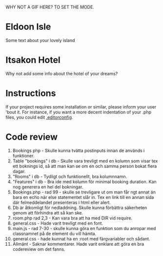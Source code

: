 WHY NOT A GIF HERE? TO SET THE MODE.

# Eldoon Isle

Some text about your lovely island

# Itsakon Hotel

Why not add some info about the hotel of your dreams?

# Instructions

If your project requires some installation or similar, please inform your user 'bout it. For instance, if you want a more decent indentation of your .php files, you could edit [.editorconfig]('/.editorconfig').

# Code review
1. Bookings php - Skulle kunna tvätta postinputs innan de används i funktioner.
2. Table "bookings" i db - Skulle vara trevligt med en kolumn som visar tex ett boknings id, så att man kan se om en och samma person bokat flera dagar. 
3. "Rooms" i db - Tydligt och funktionellt, bra kolumnnamn. 
4. "Features" i db - Bra ide med kolumn för minimal booking duration. Kan nog generera en hel del bokningar. 
5. Bookings.php - rad 99 - skulle se trevligare ut om man får ngt annat än bara en echo när else statementet slår in. Tex en link till en annan sida där    felmeddelandet presenteras i html eller alert. 
6. Db är åtkomligt för nedladdning. Skulle kunna förbättra säkerheten genom att förhindra att så kan ske. 
7. room.php rad 2,3 - Kan vara bra att ha med DIR vid require. 
8.  general.css - Hade varit trevligt med en font.
9. main.js - rad 7-30 - skulle kunna göra en funktion som du anropar med classnamnet på de element du vill hämta. 
10. general.css - hade kunnat ha en :root med färgvariabler och sådant. 
11. Allmänt - Saknar kommentarer. Hade varit enklare att göra en bra codereview om det fanns. 
